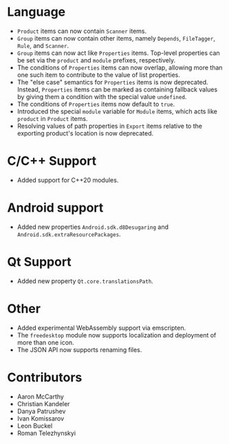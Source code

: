 # Language
* `Product` items can now contain `Scanner` items.
* `Group` items can now contain other items, namely `Depends`, `FileTagger`, `Rule`, and `Scanner`.
* `Group` items can now act like `Properties` items. Top-level properties can be set
  via the `product` and `module` prefixes, respectively.
* The conditions of `Properties` items can now overlap, allowing more than one such item
  to contribute to the value of list properties.
* The "else case" semantics for `Properties` items is now deprecated. Instead, `Properties` items
  can be marked as containing fallback values by giving them a condition with the special value
  `undefined`.
* The conditions of `Properties` items now default to `true`.
* Introduced the special `module` variable for `Module` items, which acts like `product`
  in `Product` items.
* Resolving values of path properties in `Export` items relative to the exporting product's location
  is now deprecated.

# C/C++ Support
* Added support for C++20 modules.

# Android support
* Added new properties `Android.sdk.d8Desugaring` and `Android.sdk.extraResourcePackages`.

# Qt Support
* Added new property `Qt.core.translationsPath`.

# Other
* Added experimental WebAssembly support via emscripten.
* The `freedesktop` module now supports localization and deployment of more than one icon.
* The JSON API now supports renaming files.

# Contributors
* Aaron McCarthy
* Christian Kandeler
* Danya Patrushev
* Ivan Komissarov
* Leon Buckel
* Roman Telezhynskyi
